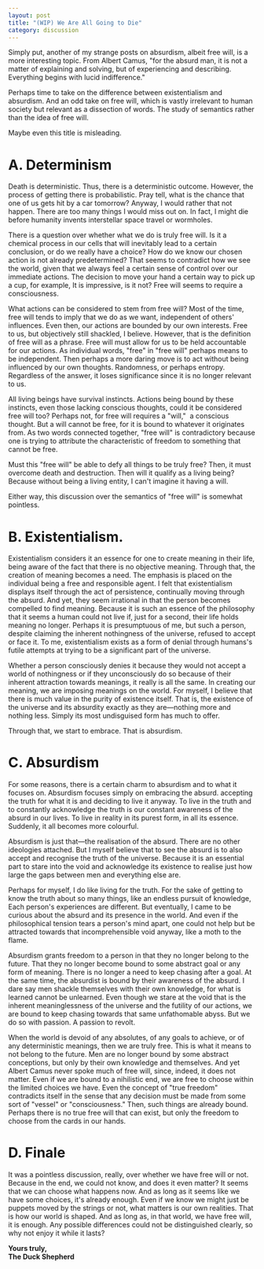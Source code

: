```yaml
---
layout: post
title: "(WIP) We Are All Going to Die"
category: discussion
---
```


<!-- Word count: 1344 -->

Simply put, another of my strange posts on absurdism, albeit free will, is a more interesting topic. From Albert Camus, "for the absurd man, it is not a matter of explaining and solving, but of experiencing and describing. Everything begins with lucid indifference."

Perhaps time to take on the difference between existentialism and absurdism. And an odd take on free will, which is vastly irrelevant to human society but relevant as a dissection of words. The study of semantics rather than the idea of free will.

Maybe even this title is misleading.

# A. Determinism 
Death is deterministic. Thus, there is a deterministic outcome. However, the process of getting there is probabilistic. Pray tell, what is the chance that one of us gets hit by a car tomorrow? Anyway, I would rather that not happen. There are too many things I would miss out on. In fact, I might die before humanity invents interstellar space travel or wormholes. 

There is a question over whether what we do is truly free will. Is it a chemical process in our cells that will inevitably lead to a certain conclusion, or do we really have a choice? How do we know our chosen action is not already predetermined? That seems to contradict how we see the world, given that we always feel a certain sense of control over our immediate actions. The decision to move your hand a certain way to pick up a cup, for example, It is impressive, is it not? Free will seems to require a consciousness.

What actions can be considered to stem from free will? Most of the time, free will tends to imply that we do as we want, independent of others' influences. Even then, our actions are bounded by our own interests. Free to us, but objectively still shackled, I believe. However, that is the definition of free will as a phrase. Free will must allow for us to be held accountable for our actions. As individual words, "free" in "free will" perhaps means to be independent. Then perhaps a more daring move is to act without being influenced by our own thoughts. Randomness, or perhaps entropy. Regardless of the answer, it loses significance since it is no longer relevant to us.

All living beings have survival instincts. Actions being bound by these instincts, even those lacking conscious thoughts, could it be considered free will too? Perhaps not, for free will requires a "will,"  a conscious thought. But a will cannot be free, for it is bound to whatever it originates from. As two words connected together, "free will" is contradictory because one is trying to attribute the characteristic of freedom to something that cannot be free.

Must this "free will" be able to defy all things to be truly free? Then, it must overcome death and destruction. Then will it qualify as a living being? Because without being a living entity, I can't imagine it having a will.

Either way, this discussion over the semantics of "free will" is somewhat pointless.

# B. Existentialism.
Existentialism considers it an essence for one to create meaning in their life, being aware of the fact that there is no objective meaning. Through that, the creation of meaning becomes a need. The emphasis is placed on the individual being a free and responsible agent. I felt that existentialism displays itself through the act of persistence, continually moving through the absurd. And yet, they seem irrational in that the person becomes compelled to find meaning. Because it is such an essence of the philosophy that it seems a human could not live if, just for a second, their life holds meaning no longer. Perhaps it is presumptuous of me, but such a person, despite claiming the inherent nothingness of the universe, refused to accept or face it. To me, existentialism exists as a form of denial through humans's futile attempts at trying to be a significant part of the universe. 

Whether a person consciously denies it because they would not accept a world of nothingness or if they unconsciously do so because of their inherent attraction towards meanings, it really is all the same. In creating our meaning, we are imposing meanings on the world. For myself, I believe that there is much value in the purity of existence itself. That is, the existence of the universe and its absurdity exactly as they are—nothing more and nothing less. Simply its most undisguised form has much to offer.

Through that, we start to embrace. That is absurdism.

# C. Absurdism
For some reasons, there is a certain charm to absurdism and to what it focuses on. Absurdism focuses simply on embracing the absurd. accepting the truth for what it is and deciding to live it anyway. To live in the truth and to constantly acknowledge the truth is our constant awareness of the absurd in our lives. To live in reality in its purest form, in all its essence. Suddenly, it all becomes more colourful.

Absurdism is just that—the realisation of the absurd. There are no other ideologies attached. But I myself believe that to see the absurd is to also accept and recognise the truth of the universe. Because it is an essential part to stare into the void and acknowledge its existence to realise just how large the gaps between men and everything else are.

Perhaps for myself, I do like living for the truth. For the sake of getting to know the truth about so many things, like an endless pursuit of knowledge, Each person's experiences are different. But eventually, I came to be curious about the absurd and its presence in the world. And even if the philosophical tension tears a person's mind apart, one could not help but be attracted towards that incomprehensible void anyway, like a moth to the flame. 

Absurdism grants freedom to a person in that they no longer belong to the future. That they no longer become bound to some abstract goal or any form of meaning. There is no longer a need to keep chasing after a goal. At the same time, the absurdist is bound by their awareness of the absurd. I dare say men shackle themselves with their own knowledge, for what is learned cannot be unlearned. Even though we stare at the void that is the inherent meaninglessness of the universe and the futility of our actions, we are bound to keep chasing towards that same unfathomable abyss. But we do so with passion. A passion to revolt.

When the world is devoid of any absolutes, of any goals to achieve, or of any deterministic meanings, then we are truly free. This is what it means to not belong to the future. Men are no longer bound by some abstract conceptions, but only by their own knowledge and themselves. And yet Albert Camus never spoke much of free will, since, indeed, it does not matter. Even if we are bound to a nihilistic end, we are free to choose within the limited choices we have. Even the concept of "true freedom" contradicts itself in the sense that any decision must be made from some sort of "vessel" or "consciousness." Then, such things are already bound. Perhaps there is no true free will that can exist, but only the freedom to choose from the cards in our hands.

# D. Finale
It was a pointless discussion, really, over whether we have free will or not. Because in the end, we could not know, and does it even matter? It seems that we can choose what happens now. And as long as it seems like we have some choices, it's already enough. Even if we know we might just be puppets moved by the strings or not, what matters is our own realities. That is how our world is shaped. And as long as, in that world, we have free will, it is enough. Any possible differences could not be distinguished clearly, so why not enjoy it while it lasts?

**Yours truly,<br>
The Duck Shepherd**
